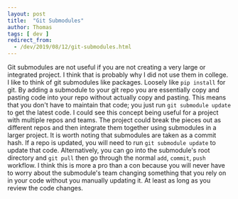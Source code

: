 ```yaml
---
layout: post
title:  "Git Submodules"
author: Thomas
tags: [ dev ]
redirect_from:
  - /dev/2019/08/12/git-submodules.html
---
```

Git submodules are not useful if you are not creating a very large or integrated project. I think that is probably why I did not use them in college. I like to think of git submodules like packages. Loosely like `pip install` for git. By adding a submodule to your git repo you are essentially copy and pasting code into your repo without actually copy and pasting. This means that you don't have to maintain that code; you just run `git submodule update` to get the latest code. I could see this concept being useful for a project with multiple repos and teams. The project could break the pieces out as different repos and then integrate them together using submodules in a larger project. It is worth noting that submodules are taken as a commit hash. If a repo is updated, you will need to run `git submodule update` to update that code. Alternatively, you can go into the submodule's root directory and `git pull` then go through the normal `add`, `commit`, `push` workflow. I think this is more a pro than a con because you will never have to worry about the submodule's team changing something that you rely on in your code without you manually updating it. At least as long as you review the code changes.
